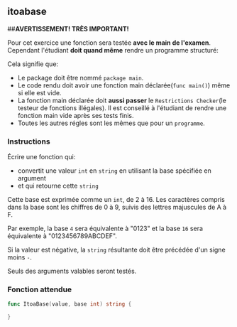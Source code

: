 ## itoabase

##**AVERTISSEMENT! TRÈS IMPORTANT!**

Pour cet exercice une fonction sera testée **avec le main de l'examen**. Cependant l'étudiant **doit quand même** rendre un programme structuré:

Cela signifie que:

- Le package doit être nommé `package main`.
- Le code rendu doit avoir une fonction main déclarée(```func main()```) même si elle est vide.
- La fonction main déclarée doit **aussi passer** le `Restrictions Checker`(le testeur de fonctions illégales). Il est conseillé à l'étudiant de rendre une fonction main vide après ses tests finis.
- Toutes les autres régles sont les mêmes que pour un `programme`.

### Instructions

Écrire une fonction qui:

- convertit une valeur `int` en `string` en utilisant la base spécifiée en argument
- et qui retourne cette `string`

Cette base est exprimée comme un `int`, de 2 à 16. Les caractères compris dans la base sont les chiffres de 0 à 9, suivis des lettres majuscules de A à F.

Par exemple, la base `4` sera équivalente à "0123" et la base `16` sera équivalente à "0123456789ABCDEF".

Si la valeur est négative, la `string` résultante doit être précédée d'un signe moins `-`.

Seuls des arguments valables seront testés.

### Fonction attendue

```go
func ItoaBase(value, base int) string {

}
```
